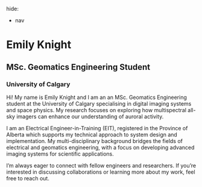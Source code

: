 hide:
  - nav

<!-- <div style="float: right; padding: 0px 0px 5px 20px;text-align:center">
    <a class= "reference internal image-reference" href="/_static/www/img/march_9_2008_epo_mosaic.png">
        <img alt="_static/www/img/march_9_2008_epo_mosaic.png" src="/_static/www/img/march_9_2008_epo_mosaic.png" style ="width: 700px; height: auto;">
    </a>
</div> -->

# Emily Knight
## MSc. Geomatics Engineering Student
### University of Calgary

Hi! My name is Emily Knight and I am an an MSc. Geomatics Engineering student at the University of Calgary specialising in digital imaging systems and space physics. My research focuses on exploring how multispectral all-sky imagers can enhance our understanding of auroral activity.

I am an Electrical Engineer-in-Training (EIT), registered in the Province of Alberta which supports my technical approach to system design and implementation. My multi-disciplinary background bridges the fields of electrical and geomatics engineering, with a focus on developing advanced imaging systems for scientific applications. 

I’m always eager to connect with fellow engineers and researchers. If you’re interested in discussing collaborations or learning more about my work, feel free to reach out. 

<!-- Add in Linkedin, Email At Bottom -->
